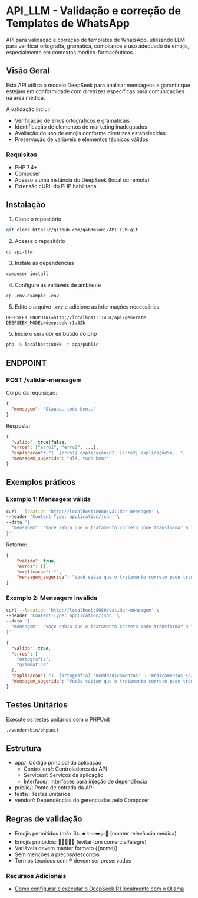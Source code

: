 # **API_LLM - Validação e correção de Templates de WhatsApp**

API para validação e correção de templates de WhatsApp, utilizando LLM para verificar ortografia, gramática, compliance e uso adequado de emojis, especialmente em contextos médico-farmacêuticos.

## **Visão Geral**

Esta API utiliza o modelo DeepSeek para analisar mensagens e garantir que estejam em conformidade com diretrizes específicas para comunicações na área médica. 

A validação inclui:

- Verificação de erros ortográficos e gramaticais
- Identificação de elementos de marketing inadequados
- Avaliação do uso de emojis conforme diretrizes estabelecidas
- Preservação de variáveis e elementos técnicos válidos

### Requisitos

- PHP 7.4+
- Composer
- Acesso a uma instância do DeepSeek (local ou remota)
- Extensão cURL do PHP habilitada
 
## **Instalação**

1. Clone o repositório
```bash
git clone https://github.com/gab3mioni/API_LLM.git
```

2. Acesse o repositório
```
cd api-llm
```

3. Instale as dependências
```bash
composer install
```

4. Configure as variáveis de ambiente
```bash
cp .env.example .env
```

5. Edite o arquivo `.env` e adicione as informações necessárias
```
DEEPSEEK_ENDPOINT=http://localhost:11434/api/generate
DEEPSEEK_MODEL=deepseek-r1:32b
```

5. Inicie o servidor embutido do php
```bash
php -S localhost:8080 -t app/public
```

## **ENDPOINT**

### **POST /validar-mensagem**

Corpo da requisição:

```json
{
  "mensagem": "Olaaaa, todo bem.."
}
```

Resposta:

```json
{
  "valido": true|false,
  "erros": ["erro1", "erro2", ...],
  "explicacao": "1. [erro1] explicação\n2. [erro2] explicação\n...",
  "mensagem_sugerida": "Olá, tudo bem?"
}
```

## **Exemplos práticos**

### **Exemplo 1: Mensagem válida**
```bash
curl --location 'http://localhost:8080/validar-mensagem' \
--header 'Content-Type: application/json' \
--data '{
  "mensagem": "Você sabia que o tratamento correto pode transformar a forma como o TDAH impacta a vida? 🌈 Seja com medicamentos, terapia ou mudanças na rotina, cada passo ajuda. Quer conhecer mais sobre a jornada de tratamento?"
}'
```

Retorno:

```json
{
    "valido": true,
    "erros": [],
    "explicacao": "",
    "mensagem_sugerida": "Você sabia que o tratamento correto pode transformar a forma como o TDAH impacta a vida? 🌈 Seja com medicamentos, terapia ou mudanças na rotina, cada passo ajuda. Quer conhecer mais sobre a jornada de tratamento?"
}
```

### **Exemplo 2: Mensagem inválida**
```bash
curl --location 'http://localhost:8080/validar-mensagem' \
--header 'Content-Type: application/json' \
--data '{
  "mensagem": "Voçe sabia que o tratamento correto pode transformar a forma como o TDAH impacta a vida? 🌈 Seja com medddddicamentos, terapia ou mudanças na rotina, cada passo ajuda. Quer conhecer mais sobre a jornada de tratamento!"
}'
```

```json
{
  "valido": true,
  "erros": [
    "ortografia",
    "grammatica"
  ],
  "explicacao": "1. [ortografia] 'medddddicamentos' → 'medicamentos'\n2. [grammatica] 'Voçe' → 'Vocês'",
  "mensagem_sugerida": "Vocês sabiam que o tratamento correto pode transformar a forma como o TDAH impacta a vida? 🌈 Seja com medicamentos, terapia ou mudanças na rotina, cada passo ajuda. Quer conhecer mais sobre a jornada de tratamento!"
}
```

## **Testes Unitários**

Execute os testes unitários com o PHPUnit

```bash
./vendor/bin/phpunit
```

## **Estrutura**

- app/: Código principal da aplicação
  - Controllers/: Controladores da API
  - Services/: Serviços da aplicação
  - Interface/: Interfaces para injeção de dependência
- public/: Ponto de entrada da API
- tests/: Testes unitários
- vendor/: Dependências do gerenciadas pelo Composer

## **Regras de validação**

- Emojis permitidos (máx 3): ★✨✓➡️🩺📅 (manter relevância médica)
- Emojis proibidos: 🛒🎉🤑💲🚨 (evitar tom comercial/alegre)
- Variáveis devem manter formato {{nome}}
- Sem menções a preços/descontos
- Termos técnicos com ® devem ser preservados

### **Recursos Adicionais**

- [Como configurar e executar o DeepSeek R1 localmente com o Ollama
  ](https://www.datacamp.com/pt/tutorial/deepseek-r1-ollama)